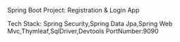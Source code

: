 Spring Boot Project:
Registration & Login App 

Tech Stack: Spring Security,Spring Data Jpa,Spring Web Mvc,Thymleaf,SqlDriver,Devtools
PortNumber:9090
